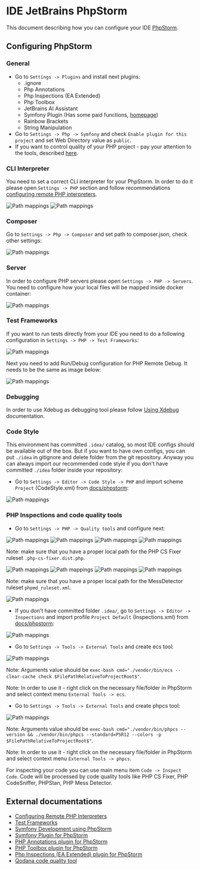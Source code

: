 # IDE JetBrains PhpStorm
This document describing how you can configure your IDE [PhpStorm](https://www.jetbrains.com/phpstorm/).

## Configuring PhpStorm
### General
* Go to `Settings -> Plugins` and install next plugins:
    - .ignore
    - Php Annotations
    - Php Inspections (EA Extended)
    - Php Toolbox
    - JetBrains AI Assistant
    - Symfony Plugin (Has some paid functions, [homepage](https://espend.de/phpstorm/plugin/symfony))
    - Rainbow Brackets
    - String Manipulation
* Go to `Settings -> Php -> Symfony` and check `Enable plugin for this project` and set Web Directory value as `public`.
* If you want to control quality of your PHP project - pay your attention to the tools, described [here](development.md).

### CLI Interpreter
You need to set a correct CLI interpreter for your PhpStorm.
In order to do it please open `Settings -> PHP` section and follow recommendations [configuring remote PHP interpreters](https://www.jetbrains.com/help/phpstorm/configuring-remote-interpreters.html).

![Path mappings](images/phpstorm_00.png)
![Path mappings](images/phpstorm_01.png)

### Composer
Go to `Settings -> Php -> Composer` and set path to composer.json, check other settings:

![Path mappings](images/phpstorm_02.png)

### Server
In order to configure PHP servers please open `Settings -> PHP -> Servers`.
You need to configure how your local files will be mapped inside docker container:

![Path mappings](images/phpstorm_03.png)

### Test Frameworks
If you want to run tests directly from your IDE you need to do a following configuration in `Settings -> PHP -> Test Frameworks`:

![Path mappings](images/phpstorm_04.png)

Next you need to add Run/Debug configuration for PHP Remote Debug. It needs to be the same as image below:

![Path mappings](images/phpstorm_05.png)

### Debugging
In order to use Xdebug as debugging tool please follow [Using Xdebug](xdebug.md) documentation.

### Code Style
This environment has committed `.idea/` catalog, so most IDE configs should be available out of the box. But if you want to have own configs, you can put `./idea` in gitignore and delete folder from the git repository.
Anyway you can always import our recommended code style if you don't have committed `./idea` folder inside your repository: 
* Go to `Settings -> Editor -> Code Style -> PHP` and import scheme `Project` (CodeStyle.xml) from [docs/phpstorm](phpstorm):

![Path mappings](images/phpstorm_code_style.png)

### PHP Inspections and code quality tools
* Go to `Settings -> PHP -> Quality tools` and configure next:

![Path mappings](images/phpstorm_06.png)
![Path mappings](images/phpstorm_php_code_sniffer_1.png)
![Path mappings](images/phpstorm_php_code_sniffer_2.png)
![Path mappings](images/phpstorm_php_cs_fixer_1.png)

Note: make sure that you have a proper local path for the PHP CS Fixer ruleset `.php-cs-fixer.dist.php`.

![Path mappings](images/phpstorm_php_cs_fixer_2.png)
![Path mappings](images/phpstorm_phpstan_1.png)
![Path mappings](images/phpstorm_phpstan_2.png)
![Path mappings](images/phpstorm_phpmd_1.png)

Note: make sure that you have a proper local path for the MessDetector ruleset `phpmd_ruleset.xml`.

![Path mappings](images/phpstorm_phpmd_2.png)

* If you don't have committed folder `.idea/`, go to `Settings -> Editor -> Inspections` and import profile `Project Default` (Inspections.xml) from [docs/phpstorm](phpstorm):

![Path mappings](images/phpstorm_inspections.png)

* Go to `Settings -> Tools -> External Tools` and create ecs tool:

![Path mappings](images/phpstorm_12.png)

Note: Arguments value should be `exec-bash cmd="./vendor/bin/ecs --clear-cache check $FilePathRelativeToProjectRoot$"`.

Note: In order to use it - right click on the necessary file/folder in PhpStorm and select context menu `External Tools -> ecs`.

* Go to `Settings -> Tools -> External Tools` and create phpcs tool:

![Path mappings](images/phpstorm_13.png)

Note: Arguments value should be `exec-bash cmd="./vendor/bin/phpcs --version && ./vendor/bin/phpcs --standard=PSR12 --colors -p $FilePathRelativeToProjectRoot$"`.

Note: In order to use it - right click on the necessary file/folder in PhpStorm and select context menu `External Tools -> phpcs`.


For inspecting your code you can use main menu item `Code -> Inspect Code`. Code will be processed by code quality tools like PHP CS Fixer, PHP CodeSniffer, PHPStan, PHP Mess Detector. 

## External documentations
* [Configuring Remote PHP Interpreters](https://www.jetbrains.com/help/phpstorm/configuring-remote-interpreters.html)
* [Test Frameworks](https://www.jetbrains.com/help/phpstorm/php-test-frameworks.html)
* [Symfony Development using PhpStorm](http://blog.jetbrains.com/phpstorm/2014/08/symfony-development-using-phpstorm/)
* [Symfony Plugin for PhpStorm](https://plugins.jetbrains.com/plugin/7219-symfony-plugin)
* [PHP Annotations plugin for PhpStorm](https://plugins.jetbrains.com/plugin/7320)
* [PHP Toolbox plugin for PhpStorm](https://plugins.jetbrains.com/plugin/8133-php-toolbox/)
* [Php Inspections (EA Extended) plugin for PhpStorm](https://plugins.jetbrains.com/idea/plugin/7622-php-inspections-ea-extended-)
* [Qodana code quality tool](https://blog.jetbrains.com/qodana/2023/09/code-quality-under-pressure-supporting-developers-with-qodana-integration-in-intellij-based-ides/)
